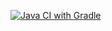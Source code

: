 [![Java CI with Gradle](https://github.com/KIP1K/API-CI_HOMW/actions/workflows/gradle.yml/badge.svg)](https://github.com/KIP1K/API-CI_HOMW/actions/workflows/gradle.yml)
